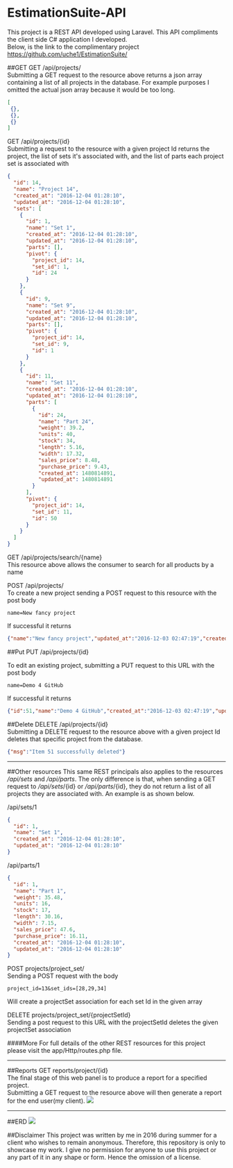 # EstimationSuite-API
This project is a REST API developed using Laravel. This API compliments the client side C# application I developed.
<br>Below, is the link to the complimentary project
https://github.com/uche1/EstimationSuite/

##GET
GET
/api/projects/<br>
Submitting a GET request to the resource above returns a json array containing a list of all projects in the database.
For example purposes I omitted the actual json array because it would be too long.
```json
[
 {},
 {},
 {}
]
```

GET
/api/projects/{id}<br>
Submitting a request to the resource with a given project Id returns the project,
the list of sets it's associated with, and the list of parts each project set is associated with
```json
{
  "id": 14,
  "name": "Project 14",
  "created_at": "2016-12-04 01:28:10",
  "updated_at": "2016-12-04 01:28:10",
  "sets": [
    {
      "id": 1,
      "name": "Set 1",
      "created_at": "2016-12-04 01:28:10",
      "updated_at": "2016-12-04 01:28:10",
      "parts": [],
      "pivot": {
        "project_id": 14,
        "set_id": 1,
        "id": 24
      }
    },
    {
      "id": 9,
      "name": "Set 9",
      "created_at": "2016-12-04 01:28:10",
      "updated_at": "2016-12-04 01:28:10",
      "parts": [],
      "pivot": {
        "project_id": 14,
        "set_id": 9,
        "id": 1
      }
    },
    {
      "id": 11,
      "name": "Set 11",
      "created_at": "2016-12-04 01:28:10",
      "updated_at": "2016-12-04 01:28:10",
      "parts": [
        {
          "id": 24,
          "name": "Part 24",
          "weight": 39.2,
          "units": 40,
          "stock": 34,
          "length": 5.16,
          "width": 17.32,
          "sales_price": 8.48,
          "purchase_price": 9.43,
          "created_at": 1480814891,
          "updated_at": 1480814891
        }
      ],
      "pivot": {
        "project_id": 14,
        "set_id": 11,
        "id": 50
      }
    }
  ]
}
```

GET
/api/projects/search/{name}<br>
This resource above allows the consumer to search for all products by a name


POST
/api/projects/<br>
To create a new project sending a POST request to this resource with the post body
```text
name=New fancy project
```

If successful it returns
```json
{"name":"New fancy project","updated_at":"2016-12-03 02:47:19","created_at":"2016-12-03 02:47:19","id":51}
```

##Put
PUT
/api/projects/{id}

To edit an existing project, submitting a PUT request to this URL with the post body

```text
name=Demo 4 GitHub
```

If successful it returns
```json
{"id":51,"name":"Demo 4 GitHub","created_at":"2016-12-03 02:47:19","updated_at":"2016-12-03 02:50:11"}
```

##Delete
DELETE
/api/projects/{id}<br>
Submitting a DELETE request to the resource above with a given project Id deletes that specific project from the database.

```json
{"msg":"Item 51 successfully deleted"}
```
<hr>

##Other resources
This same REST principals also applies to the resources _/api/sets_ and _/api/parts_. 
The only difference is that, when sending a GET request to  _/api/sets_/{id} or  _/api/parts_/{id}, they do not return a list of all projects they are associated with.
An example is as shown below.

/api/sets/1
```json
{
  "id": 1,
  "name": "Set 1",
  "created_at": "2016-12-04 01:28:10",
  "updated_at": "2016-12-04 01:28:10"
}
```

/api/parts/1
```json
{
  "id": 1,
  "name": "Part 1",
  "weight": 35.48,
  "units": 16,
  "stock": 17,
  "length": 30.16,
  "width": 7.15,
  "sales_price": 47.6,
  "purchase_price": 16.11,
  "created_at": "2016-12-04 01:28:10",
  "updated_at": "2016-12-04 01:28:10"
}
```

POST
projects/project_set/<br>
Sending a POST request with the body
```text
project_id=13&set_ids=[28,29,34]
```
Will create a projectSet association for each set Id in the given array

DELETE
projects/project_set/{projectSetId}<br>
Sending a post request to this URL with the projectSetId deletes the given projectSet association

####More
For full details of the other REST resources for this project please visit the app/Http/routes.php file.

<hr>

##Reports
GET
reports/project/{id}<br>
The final stage of this web panel is to produce a report for a specified project.
<br>Submitting a GET request to the resource above will then generate a report for the end user(my client).
<img src="http://i.imgur.com/sfvOX5w.png">

<hr>

##ERD
<img src="http://i.imgur.com/O0JfNSa.png">

##Disclaimer
This project was written by me in 2016 during summer for a client who wishes to remain anonymous.
Therefore, this repository is only to showcase my work. I give no permission for anyone to use this project or any part of it in any shape or form.
Hence the omission of a license.
